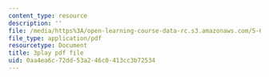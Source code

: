 ```yaml
---
content_type: resource
description: ''
file: /media/https%3A/open-learning-course-data-rc.s3.amazonaws.com/5-61-physical-chemistry-fall-2017/0aa4ea6c72dd53a246c0413cc3b72534_sZlTriaYRM0.pdf
file_type: application/pdf
resourcetype: Document
title: 3play pdf file
uid: 0aa4ea6c-72dd-53a2-46c0-413cc3b72534
---
```

